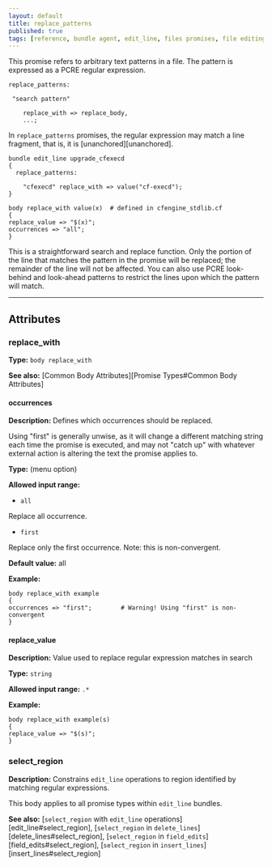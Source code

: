 ```yaml
---
layout: default
title: replace_patterns
published: true
tags: [reference, bundle agent, edit_line, files promises, file editing]
---
```


This promise refers to arbitrary text patterns in a file. The pattern is
expressed as a PCRE regular expression.

```cf3
replace_patterns:

 "search pattern"

    replace_with => replace_body,
    ...;
```

In `replace_patterns` promises, the regular expression may
match a line fragment, that is, it is [unanchored][unanchored].

```cf3
bundle edit_line upgrade_cfexecd
{
  replace_patterns:

    "cfexecd" replace_with => value("cf-execd");
}

body replace_with value(x)  # defined in cfengine_stdlib.cf
{
replace_value => "$(x)";
occurrences => "all";
}
```

This is a straightforward search and replace function. Only the portion
of the line that matches the pattern in the promise will be replaced;
the remainder of the line will not be affected. You can also use PCRE
look-behind and look-ahead patterns to restrict the lines upon which the
pattern will match.

****

## Attributes ##

### replace_with

**Type:** `body replace_with`

**See also:** [Common Body Attributes][Promise Types#Common Body Attributes]

#### occurrences

**Description:** Defines which occurrences should be replaced.

Using "first" is generally unwise, as it will change a different
matching string each time the promise is executed, and may not "catch
up" with whatever external action is altering the text the promise
applies to.

**Type:** (menu option)

**Allowed input range:**

* `all`

Replace all occurrence.

* `first`

Replace only the first occurrence. Note: this is non-convergent.

**Default value:** all

**Example:**

```cf3
body replace_with example
{
occurrences => "first";        # Warning! Using "first" is non-convergent
}
```

#### replace_value

**Description:** Value used to replace regular expression matches in search

**Type:** `string`

**Allowed input range:** `.*`

**Example:**

```cf3
body replace_with example(s)
{
replace_value => "$(s)";
}
```

### select_region

**Description:** Constrains `edit_line` operations to region identified by matching regular expressions.

This body applies to all promise types within `edit_line` bundles.

**See also:** [```select_region``` with `edit_line` operations][edit_line#select_region], [```select_region``` in `delete_lines`][delete_lines#select_region], [```select_region``` in `field_edits`][field_edits#select_region], [```select_region``` in `insert_lines`][insert_lines#select_region]
